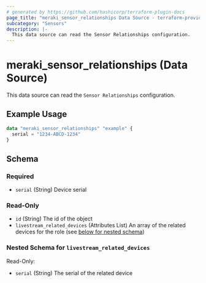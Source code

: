 ```yaml
---
# generated by https://github.com/hashicorp/terraform-plugin-docs
page_title: "meraki_sensor_relationships Data Source - terraform-provider-meraki"
subcategory: "Sensors"
description: |-
  This data source can read the Sensor Relationships configuration.
---
```


# meraki_sensor_relationships (Data Source)

This data source can read the `Sensor Relationships` configuration.

## Example Usage

```terraform
data "meraki_sensor_relationships" "example" {
  serial = "1234-ABCD-1234"
}
```

<!-- schema generated by tfplugindocs -->
## Schema

### Required

- `serial` (String) Device serial

### Read-Only

- `id` (String) The id of the object
- `livestream_related_devices` (Attributes List) An array of the related devices for the role (see [below for nested schema](#nestedatt--livestream_related_devices))

<a id="nestedatt--livestream_related_devices"></a>
### Nested Schema for `livestream_related_devices`

Read-Only:

- `serial` (String) The serial of the related device
